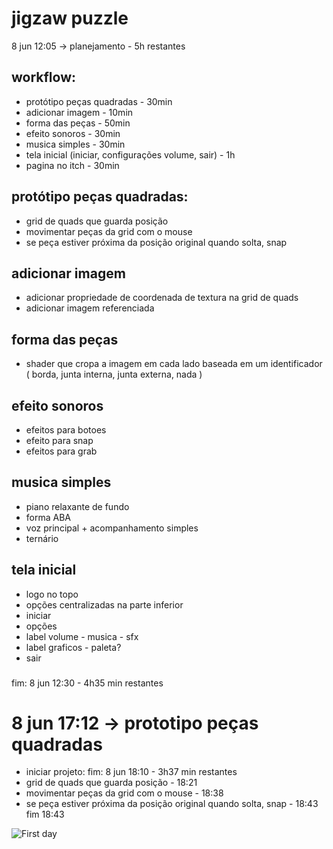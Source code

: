 # jigzaw puzzle

8 jun 12:05 -> planejamento - 5h restantes

## workflow:
 - protótipo peças quadradas - 30min
 - adicionar imagem - 10min
 - forma das peças - 50min
 - efeito sonoros - 30min
 - musica simples - 30min
 - tela inicial (iniciar, configurações volume, sair) - 1h
 - pagina no itch - 30min
###
## protótipo peças quadradas:
  - grid de quads que guarda posição
  - movimentar peças da grid com o mouse
  - se peça estiver próxima da posição original quando solta, snap
###
 ## adicionar imagem
  - adicionar propriedade de coordenada de textura na grid de quads
  - adicionar imagem referenciada
###
## forma das peças
  - shader que cropa a imagem em cada lado baseada em um identificador ( borda, junta interna, junta externa, nada )
###
## efeito sonoros
 - efeitos para botoes
 - efeito para snap
 - efeitos para grab
###
## musica simples
 - piano relaxante de fundo
 - forma ABA
 - voz principal + acompanhamento simples
 - ternário
###
## tela inicial
 - logo no topo
 - opções centralizadas na parte inferior
  - iniciar
  - opções
   - label volume
    - musica
    - sfx
   - label graficos
    - paleta?
  - sair
###
fim: 8 jun 12:30 - 4h35 min restantes

# 8 jun 17:12 -> prototipo peças quadradas
- iniciar projeto: fim: 8 jun 18:10 - 3h37 min restantes
- grid de quads que guarda posição - 18:21
- movimentar peças da grid com o mouse - 18:38
- se peça estiver próxima da posição original quando solta, snap - 18:43
fim 18:43

![First day](https://media.discordapp.net/attachments/507552823534288906/984213504515006504/jig.gif)
